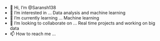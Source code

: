 - 👋 Hi, I’m @Saransh138
- 👀 I’m interested in ... Data analysis and machine learning
- 🌱 I’m currently learning ... Machine learning 
- 💞️ I’m looking to collaborate on ... Real time projects and working on big data 
- 📫 How to reach me ... 

